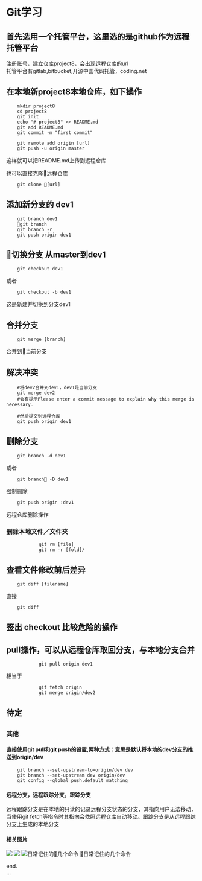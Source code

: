 # Git学习
## 首先选用一个托管平台，这里选的是github作为远程托管平台
注册账号，建立仓库project8，会出现运程仓库的url  
托管平台有gitlab,bitbucket,开源中国代码托管，coding.net
## 在本地新project8本地仓库，如下操作
        mkdir project8
        cd project8
        git init
        echo "# project8" >> README.md
        git add README.md
        git commit -m "first commit"

        git remote add origin [url]
        git push -u origin master
这样就可以把README.md上传到远程仓库

也可以直接克隆远程仓库

        git clone [url]

## 添加新分支的 dev1
        git branch dev1
        git branch
        git branch -r
        git push origin dev1

## 切换分支 从master到dev1
        git checkout dev1
或者

        git checkout -b dev1

这是新建并切换到分支dev1

## 合并分支

        git merge [branch]
合并到当前分支

## 解决冲突

        #将dev2合并到dev1，dev1是当前分支
        git merge dev2
        #会有提示Please enter a commit message to explain why this merge is necessary.

        #然后提交到远程仓库
        git push origin dev1



## 删除分支
        git branch -d dev1
或者

        git branch -D dev1
强制删除

        git push origin :dev1
远程仓库删除操作
### 删除本地文件／文件夹
                git rm [file]
                git rm -r [fold]/

## 查看文件修改前后差异
        git diff [filename]
直接

        git diff

## 签出 checkout 比较**危险**的操作
## pull操作，可以从远程仓库取回分支，与本地分支合并
                git pull origin dev1
相当于

                git fetch origin
                git merge origin/dev2


## 待定

## 


### 其他
#### 直接使用git pull和git push的设置,两种方式：意思是默认将本地的dev分支的推送到origin/dev
        git branch --set-upstream-to=origin/dev dev
        git branch --set-upstream dev origin/dev
        git config --global push.default matching

#### 远程分支，远程跟踪分支，跟踪分支
远程跟踪分支是在本地的只读的记录远程分支状态的分支，其指向用户无法移动，当使用git fetch等指令时其指向会依照远程仓库自动移动。跟踪分支是从远程跟踪分支上生成的本地分支

#### 相关图片  

![](https://user-gold-cdn.xitu.io/2017/9/8/5183149719f6e7f7652ece27e6ef2c5e?imageslim)
![](https://user-gold-cdn.xitu.io/2017/9/8/8c67d6a03df64fcde8cac7d3ed0d92e9?imageView2/0/w/1280/h/960/ignore-error/1)
![日常记住的几个命令](https://user-gold-cdn.xitu.io/2017/9/8/c65250b040f69c54c515c0aea36f1d1f?imageslim)
日常记住的几个命令

end.  
...


